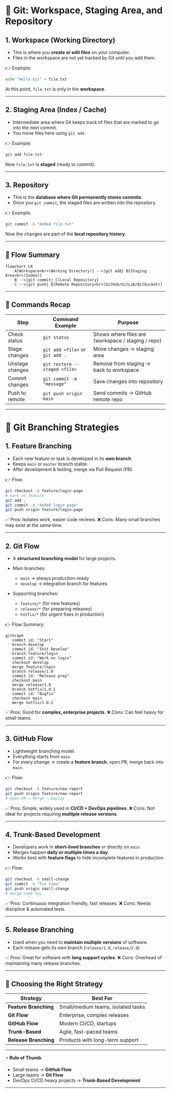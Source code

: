 # 📌 Git: Workspace, Staging Area, and Repository

## 1. **Workspace (Working Directory)**

* This is where you **create or edit files** on your computer.
* Files in the workspace are not yet tracked by Git until you add them.

👉 Example:

```bash
echo "Hello Git" > file.txt
```

At this point, `file.txt` is only in the **workspace**.

---

## 2. **Staging Area (Index / Cache)**

* Intermediate area where Git keeps track of files that are marked to go into the next commit.
* You move files here using `git add`.

👉 Example:

```bash
git add file.txt
```

Now `file.txt` is **staged** (ready to commit).

---

## 3. **Repository**

* This is the **database where Git permanently stores commits**.
* Once you `git commit`, the staged files are written into the repository.

👉 Example:

```bash
git commit -m "Added file.txt"
```

Now the changes are part of the **local repository history**.

---

## 🔄 Flow Summary

```mermaid
flowchart LR
    A[Workspace<br>(Working Directory)] -->|git add| B[Staging Area<br>(Index)]
    B -->|git commit| C[Local Repository]
    C -->|git push| D[Remote Repository<br>(GitHub/GitLab/Bitbucket)]
```

---

## 🔑 Commands Recap

| Step            | Command Example                 | Purpose                                            |
| --------------- | ------------------------------- | -------------------------------------------------- |
| Check status    | `git status`                    | Shows where files are (workspace / staging / repo) |
| Stage changes   | `git add <file>` or `git add .` | Move changes → staging area                        |
| Unstage changes | `git restore --staged <file>`   | Remove from staging → back to workspace            |
| Commit changes  | `git commit -m "message"`       | Save changes into repository                       |
| Push to remote  | `git push origin main`          | Send commits → GitHub remote repo                  |

---

# 🌿 Git Branching Strategies

## 1. **Feature Branching**

* Each new feature or task is developed in its **own branch**.
* Keeps `main` or `master` branch stable.
* After development & testing, merge via Pull Request (PR).

👉 Flow:

```bash
git checkout -b feature/login-page
# work on feature
git add .
git commit -m "Added login page"
git push origin feature/login-page
```

✅ Pros: Isolates work, easier code reviews.
❌ Cons: Many small branches may exist at the same time.

---

## 2. **Git Flow**

* A **structured branching model** for large projects.
* Main branches:

  * `main` → always production-ready
  * `develop` → integration branch for features
* Supporting branches:

  * `feature/*` (for new features)
  * `release/*` (for preparing releases)
  * `hotfix/*` (for urgent fixes in production)

👉 Flow Summary:

```mermaid
gitGraph
   commit id: "Start"
   branch develop
   commit id: "Init Develop"
   branch feature/login
   commit id: "Work on login"
   checkout develop
   merge feature/login
   branch release/1.0
   commit id: "Release prep"
   checkout main
   merge release/1.0
   branch hotfix/1.0.1
   commit id: "Bugfix"
   checkout main
   merge hotfix/1.0.1
```

✅ Pros: Good for **complex, enterprise projects**.
❌ Cons: Can feel heavy for small teams.

---

## 3. **GitHub Flow**

* Lightweight branching model.
* Everything starts from `main`.
* For every change → create a **feature branch**, open PR, merge back into `main`.

👉 Flow:

```bash
git checkout -b feature/new-report
git push origin feature/new-report
# Open PR → Merge → Deploy
```

✅ Pros: Simple, widely used in **CI/CD + DevOps pipelines**.
❌ Cons: Not ideal for projects requiring **multiple release versions**.

---

## 4. **Trunk-Based Development**

* Developers work in **short-lived branches** or directly on `main`.
* Merges happen **daily or multiple times a day**.
* Works best with **feature flags** to hide incomplete features in production.

👉 Flow:

```bash
git checkout -b small-change
git commit -m "Fix typo"
git push origin small-change
# merge same day
```

✅ Pros: Continuous integration friendly, fast releases.
❌ Cons: Needs discipline & automated tests.

---

## 5. **Release Branching**

* Used when you need to **maintain multiple versions** of software.
* Each release gets its own branch (`release/1.0`, `release/2.0`).

✅ Pros: Great for software with **long support cycles**.
❌ Cons: Overhead of maintaining many release branches.

---

## 🔑 Choosing the Right Strategy

| Strategy              | Best For                           |
| --------------------- | ---------------------------------- |
| **Feature Branching** | Small/medium teams, isolated tasks |
| **Git Flow**          | Enterprise, complex releases       |
| **GitHub Flow**       | Modern CI/CD, startups             |
| **Trunk-Based**       | Agile, fast-paced teams            |
| **Release Branching** | Products with long-term support    |

---

⚡ **Rule of Thumb**:

* Small teams → **GitHub Flow**
* Large teams → **Git Flow**
* DevOps CI/CD heavy projects → **Trunk-Based Development**

---
